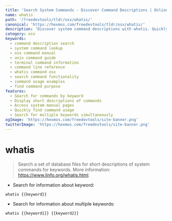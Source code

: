 ```yaml
---
title: 'Search System Commands - Discover Command Descriptions | Online Free DevTools by Hexmos'
name: whatis
path: '/freedevtools/tldr/osx/whatis/'
canonical: 'https://hexmos.com/freedevtools/tldr/osx/whatis/'
description: 'Discover system command descriptions with whatis. Quickly search manuals and get short explanations for OSX commands. Free online tool, no registration required.'
category: osx
keywords:
  - command description search
  - system command lookup
  - osx command manual
  - unix command guide
  - terminal command information
  - command line reference
  - whatis command osx
  - search command functionality
  - command usage examples
  - find command purpose
features:
  - Search for commands by keyword
  - Display short descriptions of commands
  - Access system manual pages
  - Quickly find command usage
  - Search for multiple keywords simultaneously
ogImage: 'https://hexmos.com/freedevtools/site-banner.png'
twitterImage: 'https://hexmos.com/freedevtools/site-banner.png'
---
```


# whatis

> Search a set of database files for short descriptions of system commands for keywords.
> More information: <https://www.linfo.org/whatis.html>.

- Search for information about keyword:

`whatis {{keyword}}`

- Search for information about multiple keywords:

`whatis {{keyword1}} {{keyword2}}`
